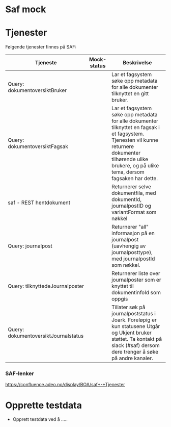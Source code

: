 Saf mock
========

# Tjenester
Følgende tjenester finnes på SAF:

|Tjeneste                             |Mock-status|Beskrivelse |
|--------                             |-----------|----------- |
|Query: dokumentoversiktBruker        |     |Lar et fagsystem søke opp metadata for alle dokumenter tilknyttet en gitt bruker.|
|Query: dokumentoversiktFagsak        |     |Lar et fagsystem søke opp metadata for alle dokumenter tilknyttet en fagsak i et fagsystem. Tjenesten vil kunne returnere dokumenter tilhørende ulike brukere, og på ulike tema, dersom fagsaken har dette.|
|saf - REST hentdokument	          |     |Returnerer selve dokumentfila, med dokumentId, journalpostID og variantFormat som nøkkel|
|Query: journalpost	                  |     |Returnerer "all" informasjon på en journalpost (uavhengig av journalposttype), med journalpostId som nøkkel.|
|Query: tilknyttedeJournalposter      |     |Returnerer liste over journalposter som er knyttet til dokumentinfoId som oppgis|
|Query: dokumentoversiktJournalstatus |     |Tillater søk på journalpoststatus i Joark. Foreløpig er kun statusene Utgår og Ukjent bruker støttet. Ta kontakt på slack (#saf) dersom dere trenger å søke på andre kanaler.|


### SAF-lenker
https://confluence.adeo.no/display/BOA/saf+-+Tjenester


# Opprette testdata 
* Opprett testdata ved å ..... 

